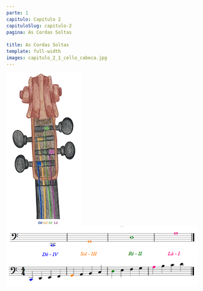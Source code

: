 ```yaml
---
parte: 1
capitulo: Capítulo 2
capituloSlug: capitulo-2
pagina: As Cordas Soltas

title: As Cordas Soltas
template: full-width
images: capitulo_2_1_cello_cabeca.jpg
---
```



<img src="/assets/graphics/content/capitulo2_1_cello_cabeca_notas.jpg"/>

<img src="/assets/graphics/content/capitulo_2_2_cordas_soltas.png"/>
<img src="/assets/graphics/content/capitulo_2_3_escala.png"/>
